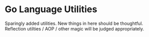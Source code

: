 # Go Language Utilities

Sparingly added utilities. New things in here should be thoughtful. Reflection utilties / AOP / other magic will be judged appropriately.